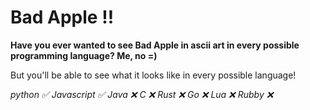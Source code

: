 # Bad Apple !!

**Have you ever wanted to see Bad Apple in ascii art in every possible programming language? 
Me, no =)**

But you'll be able to see what it looks like in every possible language! 

*python ✅*
*Javascript ✅*
*Java ❌*
*C ❌*
*Rust ❌*
*Go ❌*
*Lua ❌*
*Rubby ❌*